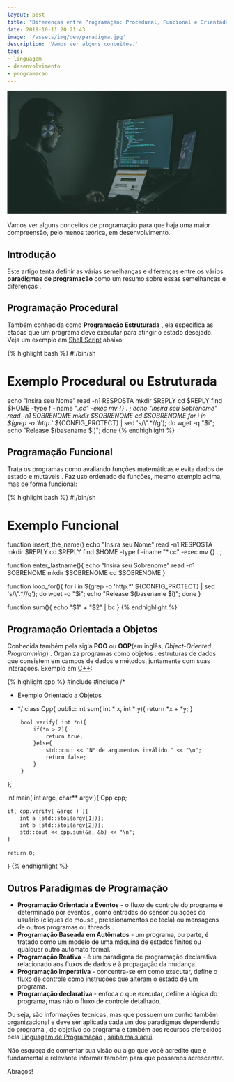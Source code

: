 ```yaml
---
layout: post
title: "Diferenças entre Programação: Procedural, Funcional e Orientada a Objetos e Eventos"
date: 2019-10-11 20:21:43
image: '/assets/img/dev/paradigma.jpg'
description: 'Vamos ver alguns conceitos.'
tags:
- linguagem
- desenvolvimento
- programacao
---
```


[![Diferenças entre Programação: Procedural, Funcional, Orientada a Objetos e Eventos](/assets/img/dev/paradigma.jpg)](/assets/img/dev/paradigma.jpg)


Vamos ver alguns conceitos de programação para que haja uma maior compreensão, pelo menos teórica, em desenvolvimento.

## Introdução

Este artigo tenta definir as várias semelhanças e diferenças entre os vários **paradigmas de programação** como um resumo sobre essas semelhanças e diferenças .

## Programação Procedural

Também conhecida como **Programação Estruturada** , ela especifica as etapas que um programa deve executar para atingir o estado desejado. Veja um exemplo em [Shell Script](https://terminalroot.com.br/shell) abaixo:

{% highlight bash %}
#!/bin/sh
# Exemplo Procedural ou Estruturada
echo "Insira seu Nome"
read -n1 RESPOSTA
mkdir $REPLY
cd $REPLY
find $HOME -type f -iname "*.cc" -exec mv {} . \;
echo "Insira seu Sobrenome"
read -n1 SOBRENOME
mkdir $SOBRENOME
cd $SOBRENOME
for i in $(grep -o 'http.*' ${CONFIG_PROTECT} | sed 's/\".*//g');
    do
        wget -q "$i"; echo "Release $(basename $i)";
done
{% endhighlight %}

## Programação Funcional

Trata os programas como avaliando funções matemáticas e evita dados de estado e mutáveis . Faz uso ordenado de funções, mesmo exemplo acima, mas de forma funcional:

{% highlight bash %}
#!/bin/sh
# Exemplo Funcional

function insert_the_name()
echo "Insira seu Nome"
read -n1 RESPOSTA
mkdir $REPLY
cd $REPLY
find $HOME -type f -iname "*.cc" -exec mv {} . \;

function enter_lastname(){
    echo "Insira seu Sobrenome"
    read -n1 SOBRENOME
    mkdir $SOBRENOME
    cd $SOBRENOME
}

function loop_for(){
    for i in $(grep -o 'http.*' ${CONFIG_PROTECT} | sed 's/\".*//g');
    do
        wget -q "$i"; echo "Release $(basename $i)";
    done
}

function sum(){
    echo "$1" + "$2" | bc
}
{% endhighlight %}

<script async src="https://pagead2.googlesyndication.com/pagead/js/adsbygoogle.js"></script>
<!-- Informat -->
<ins class="adsbygoogle"
     style="display:block"
     data-ad-client="ca-pub-2838251107855362"
     data-ad-slot="2327980059"
     data-ad-format="auto"
     data-full-width-responsive="true"></ins>
<script>
(adsbygoogle = window.adsbygoogle || []).push({});
</script>

## Programação Orientada a Objetos

Conhecida também pela sigla **POO** ou **OOP**(em inglês, *Object-Oriented Programming*) . Organiza programas como objetos : estruturas de dados que consistem em campos de dados e métodos, juntamente com suas interações. Exemplo em [C++](https://isocpp.org/):

{% highlight cpp %}
#include <iostream>
#include <string>
/*
 * Exemplo Orientado a Objetos
 * */
class Cpp{
	public:
		int sum( int * x, int * y){
			return *x + *y;
		}

		bool verify( int *n){
			if(*n > 2){
				return true;
			}else{
				std::cout << "N° de argumentos inválido." << "\n";
				return false;
			}
		}
};

int main( int argc, char** argv ){
	Cpp cpp;

	if( cpp.verify( &argc ) ){
		int a {std::stoi(argv[1])};
		int b {std::stoi(argv[2])};
		std::cout << cpp.sum(&a, &b) << "\n";
	}

	return 0;
}
{% endhighlight %}

## Outros Paradigmas de Programação

+ **Programação Orientada a Eventos** - o fluxo de controle do programa é determinado por eventos , como entradas do sensor ou ações do usuário (cliques do mouse , pressionamentos de tecla) ou mensagens de outros programas ou threads .
+ **Programação Baseada em Autômatos** - um programa, ou parte, é tratado como um modelo de uma máquina de estados finitos ou qualquer outro autômato formal.
+ **Programação Reativa** -  é um paradigma de programação declarativa relacionado aos fluxos de dados e à propagação da mudança.
+ **Programação Imperativa** - concentra-se em como executar, define o fluxo de controle como instruções que alteram o estado de um programa.
+ **Programação declarativa** - enfoca o que executar, define a lógica do programa, mas não o fluxo de controle detalhado. 

Ou seja, são informações técnicas, mas que possuem um cunho também organizacional e deve ser aplicada cada um dos paradigmas dependendo do programa , do objetivo do programa e também aos recursos oferecidos pela [Linguagem de Programação](https://terminalroot.com.br/2016/10/blog-linux-ola-mundo-9-linguagens.html) , [saiba mais aqui](https://en.m.wikipedia.org/wiki/Comparison_of_programming_paradigms).

Não esqueça de comentar sua visão ou algo que você acredite que é fundamental e relevante informar também para que possamos acrescentar.

Abraços!
    
